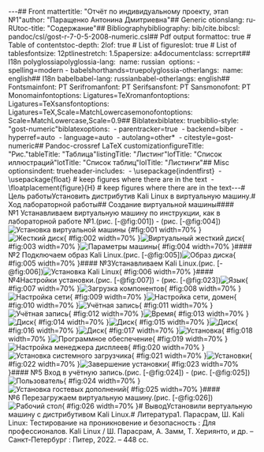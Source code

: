 ---## Front mattertitle: "Отчёт по индивидуальному проекту, этап №1"author: "Паращенко Антонина Дмитриевна"## Generic otionslang: ru-RUtoc-title: "Содержание"## Bibliographybibliography: bib/cite.bibcsl: pandoc/csl/gost-r-7-0-5-2008-numeric.csl## Pdf output formattoc: true # Table of contentstoc-depth: 2lof: true # List of figureslot: true # List of tablesfontsize: 12ptlinestretch: 1.5papersize: a4documentclass: scrreprt## I18n polyglossiapolyglossia-lang:&nbsp; name: russian&nbsp; options:	- spelling=modern	- babelshorthands=truepolyglossia-otherlangs:&nbsp; name: english## I18n babelbabel-lang: russianbabel-otherlangs: english## Fontsmainfont: PT Serifromanfont: PT Serifsansfont: PT Sansmonofont: PT Monomainfontoptions: Ligatures=TeXromanfontoptions: Ligatures=TeXsansfontoptions: Ligatures=TeX,Scale=MatchLowercasemonofontoptions: Scale=MatchLowercase,Scale=0.9## Biblatexbiblatex: truebiblio-style: "gost-numeric"biblatexoptions:&nbsp; - parentracker=true&nbsp; - backend=biber&nbsp; - hyperref=auto&nbsp; - language=auto&nbsp; - autolang=other*&nbsp; - citestyle=gost-numeric## Pandoc-crossref LaTeX customizationfigureTitle: "Рис."tableTitle: "Таблица"listingTitle: "Листинг"lofTitle: "Список иллюстраций"lotTitle: "Список таблиц"lolTitle: "Листинги"## Misc optionsindent: trueheader-includes:&nbsp; - \usepackage{indentfirst}&nbsp; - \usepackage{float} # keep figures where there are in the text&nbsp; - \floatplacement{figure}{H} # keep figures where there are in the text---# Цель работыУстановить дистрибутив Kali Linux в виртуальную машину.# Ход лабораторной работы## Создание виртуальной машины#### №1&nbsp;Устанавливаем виртуальную машину по инструкции, как в лабораторной работе №1.(рис. [-@fig:001]) - (рис. [-@fig:004])![Установка виртуальной машины](1.JPG) {#fig:001 width=70% }![Жесткий диск](2.JPG){ #fig:002 width=70% }![Виртуальный жесткий диск](3.JPG){ #fig:003 width=70% }![Параметры машины](4.JPG){ #fig:004 width=70% }#### №2&nbsp;Подключаем образ Kali Linux.(рис. [-@fig:005])![Образ диска](5.JPG){ #fig:005 width=70% }#### №3Устанавливаем Kali Linux.(рис. [-@fig:006])![Установка Kali Linux](6.JPG){ #fig:006 width=70% }#### №4Настройки установки.(рис. [-@fig:007]) - (рис. [-@fig:023])![Язык](7.JPG){ #fig:007 width=70% }![Загрузка компонентов](8.JPG){ #fig:008 width=70% }![Настройка сети](9.JPG){ #fig:009 width=70% }![Настройка сети, домен](10.JPG){ #fig:010 width=70% }![Учётная запись](11.JPG){ #fig:011 width=70% }![Учётная запись](12.JPG){ #fig:012 width=70% }![Время](13.JPG){ #fig:013 width=70% }![Диск](14.JPG){ #fig:014 width=70% }![Диск](15.JPG){ #fig:015 width=70% }![Диск](16.JPG){ #fig:016 width=70% }![Диск](17.JPG){ #fig:017 width=70% }![Установка](18.JPG){ #fig:018 width=70% }![Программное обеспечение](19.JPG){ #fig:019 width=70% }![Настройка менеджера дисплеев](20.JPG){ #fig:020 width=70% }![Установка системного загрузчика](21.JPG){ #fig:021 width=70% }![Установки](22.JPG){ #fig:022 width=70% }![Завершение установки](23.JPG){ #fig:023 width=70% }#### №5&nbsp;Вход в учётную запись.(рис. [-@fig:024]) - (рис. [-@fig:025])![Пользователь](24.JPG){ #fig:024 width=70% }![Установка гостевых дополнений](25.JPG){ #fig:025 width=70% }#### №6&nbsp;Перезагружаем виртуальную машину.(рис. [-@fig:026])![Рабочий стол](26.JPG){ #fig:026 width=70% }# ВыводУстановили вертуальную машину с дистрибутивом Kali Linux.# Литература1. Парасрам, Ш. Kali Linux: Тестирование на проникновение и безопасность : Для профессионалов. Kali Linux / Ш. Парасрам, А. Замм, Т. Хериянто, и др. – Санкт-Петербург : Питер, 2022. – 448 сс.